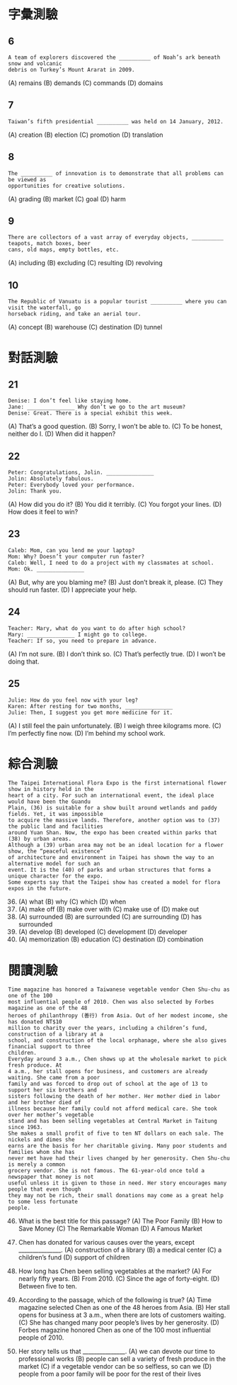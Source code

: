 # 字彙測驗
## 6
``` 
A team of explorers discovered the __________ of Noah’s ark beneath snow and volcanic
debris on Turkey’s Mount Ararat in 2009.
```
(A) remains (B) demands (C) commands (D) domains
## 7 
```
Taiwan’s fifth presidential __________ was held on 14 January, 2012.
```
(A) creation (B) election (C) promotion (D) translation
## 8
```
The __________ of innovation is to demonstrate that all problems can be viewed as
opportunities for creative solutions.
```
(A) grading (B) market (C) goal (D) harm
## 9
```
There are collectors of a vast array of everyday objects, __________ teapots, match boxes, beer
cans, old maps, empty bottles, etc.
```
(A) including (B) excluding (C) resulting (D) revolving
## 10
```
The Republic of Vanuatu is a popular tourist __________ where you can visit the waterfall, go
horseback riding, and take an aerial tour.
```
(A) concept (B) warehouse (C) destination (D) tunnel 

# 對話測驗
## 21
```
Denise: I don’t feel like staying home.
Jane: _______________ Why don’t we go to the art museum?
Denise: Great. There is a special exhibit this week.
```
(A) That’s a good question.
(B) Sorry, I won’t be able to.
(C) To be honest, neither do I.
(D) When did it happen?

## 22
```
Peter: Congratulations, Jolin. _______________
Jolin: Absolutely fabulous.
Peter: Everybody loved your performance.
Jolin: Thank you.
```
(A) How did you do it?
(B) You did it terribly.
(C) You forgot your lines.
(D) How does it feel to win?

## 23
```
Caleb: Mom, can you lend me your laptop?
Mom: Why? Doesn’t your computer run faster?
Caleb: Well, I need to do a project with my classmates at school.
Mom: Ok. _______________
```
(A) But, why are you blaming me?
(B) Just don’t break it, please.
(C) They should run faster.
(D) I appreciate your help.

## 24
```
Teacher: Mary, what do you want to do after high school?
Mary: _______________ I might go to college.
Teacher: If so, you need to prepare in advance.
```
(A) I’m not sure.
(B) I don’t think so.
(C) That’s perfectly true.
(D) I won’t be doing that.

## 25
```
Julie: How do you feel now with your leg?
Karen: After resting for two months, _______________
Julie: Then, I suggest you get more medicine for it.
```
(A) I still feel the pain unfortunately.
(B) I weigh three kilograms more.
(C) I’m perfectly fine now.
(D) I’m behind my school work.


# 綜合測驗
```
The Taipei International Flora Expo is the first international flower show in history held in the
heart of a city. For such an international event, the ideal place would have been the Guandu
Plain, (36) is suitable for a show built around wetlands and paddy fields. Yet, it was impossible
to acquire the massive lands. Therefore, another option was to (37) the public land and facilities
around Yuan Shan. Now, the expo has been created within parks that (38) by urban areas.
Although a (39) urban area may not be an ideal location for a flower show, the “peaceful existence”
of architecture and environment in Taipei has shown the way to an alternative model for such an
event. It is the (40) of parks and urban structures that forms a unique character for the expo.
Some experts say that the Taipei show has created a model for flora expos in the future.
```
36. (A) what (B) why (C) which (D) when
37. (A) make off (B) make over with (C) make use of (D) make out
38. (A) surrounded (B) are surrounded (C) are surrounding (D) has surrounded
39. (A) develop (B) developed (C) development (D) developer
40. (A) memorization (B) education (C) destination (D) combination 


# 閱讀測驗
```
Time magazine has honored a Taiwanese vegetable vendor Chen Shu-chu as one of the 100
most influential people of 2010. Chen was also selected by Forbes magazine as one of the 48
heroes of philanthropy (善行) from Asia. Out of her modest income, she has donated NT$10
million to charity over the years, including a children’s fund, construction of a library at a
school, and construction of the local orphanage, where she also gives financial support to three
children.
Everyday around 3 a.m., Chen shows up at the wholesale market to pick fresh produce. At
4 a.m., her stall opens for business, and customers are already waiting. She came from a poor
family and was forced to drop out of school at the age of 13 to support her six brothers and
sisters following the death of her mother. Her mother died in labor and her brother died of
illness because her family could not afford medical care. She took over her mother’s vegetable
stand and has been selling vegetables at Central Market in Taitung since 1963.
She makes a small profit of five to ten NT dollars on each sale. The nickels and dimes she
earns are the basis for her charitable giving. Many poor students and families whom she has
never met have had their lives changed by her generosity. Chen Shu-chu is merely a common
grocery vendor. She is not famous. The 61-year-old once told a newspaper that money is not
useful unless it is given to those in need. Her story encourages many people that even though
they may not be rich, their small donations may come as a great help to some less fortunate
people. 
```
46. What is the best title for this passage?
(A) The Poor Family
(B) How to Save Money
(C) The Remarkable Woman
(D) A Famous Market

47. Chen has donated for various causes over the years, except _______________.
(A) construction of a library
(B) a medical center
(C) a children’s fund
(D) support of children

48. How long has Chen been selling vegetables at the market?
(A) For nearly fifty years.
(B) From 2010.
(C) Since the age of forty-eight.
(D) Between five to ten.

49. According to the passage, which of the following is true?
(A) Time magazine selected Chen as one of the 48 heroes from Asia.
(B) Her stall opens for business at 3 a.m., when there are lots of customers waiting.
(C) She has changed many poor people’s lives by her generosity.
(D) Forbes magazine honored Chen as one of the 100 most influential people of 2010.

50. Her story tells us that _______________.
(A) we can devote our time to professional works
(B) people can sell a variety of fresh produce in the market
(C) if a vegetable vendor can be so selfless, so can we
(D) people from a poor family will be poor for the rest of their lives 